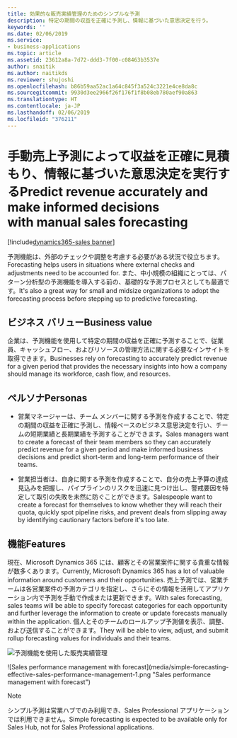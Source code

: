 ```yaml
---
title: 効果的な販売実績管理のためのシンプルな予測
description: 特定の期間の収益を正確に予測し、情報に基づいた意思決定を行う。
keywords: ''
ms.date: 02/06/2019
ms.service:
- business-applications
ms.topic: article
ms.assetid: 23612a8a-7d72-ddd3-7f00-c08463b3537e
author: snaitik
ms.author: naitikds
ms.reviewer: shujoshi
ms.openlocfilehash: b86b59aa52ac1a64c845f3a524c3221e4ce8da8c
ms.sourcegitcommit: 9930d3ee2966f26f176f1f8b08eb780aef90a863
ms.translationtype: HT
ms.contentlocale: ja-JP
ms.lasthandoff: 02/06/2019
ms.locfileid: "376211"
---
```

#  <a name="predict-revenue-accurately-and-make-informed-decisions-withmanualsales-forecasting"></a><span data-ttu-id="6056b-103">手動売上予測によって収益を正確に見積もり、情報に基づいた意思決定を実行する</span><span class="sxs-lookup"><span data-stu-id="6056b-103">Predict revenue accurately and make informed decisions with manual sales forecasting</span></span> 
[!include[dynamics365-sales banner](../includes/dynamics365-sales.md)]



<span data-ttu-id="6056b-104">予測機能は、外部のチェックや調整を考慮する必要がある状況で役立ちます。</span><span class="sxs-lookup"><span data-stu-id="6056b-104">Forecasting helps users in situations where external checks and adjustments need to be accounted for.</span></span> <span data-ttu-id="6056b-105">また、中小規模の組織にとっては、パターン分析型の予測機能を導入する前の、基礎的な予測プロセスとしても最適です。</span><span class="sxs-lookup"><span data-stu-id="6056b-105">It's also a great way for small and midsize organizations to adopt the forecasting process before stepping up to predictive forecasting.</span></span>

## <a name="business-value"></a><span data-ttu-id="6056b-106">ビジネス バリュー</span><span class="sxs-lookup"><span data-stu-id="6056b-106">Business value</span></span>

<span data-ttu-id="6056b-107">企業は、予測機能を使用して特定の期間の収益を正確に予測することで、従業員、キャッシュフロー、およびリソースの管理方法に関する必要なインサイトを取得できます。</span><span class="sxs-lookup"><span data-stu-id="6056b-107">Businesses rely on forecasting to accurately predict revenue for a given period that provides the necessary insights into how a company should manage its workforce, cash flow, and resources.</span></span>

## <a name="personas"></a><span data-ttu-id="6056b-108">ペルソナ</span><span class="sxs-lookup"><span data-stu-id="6056b-108">Personas</span></span>

-   <span data-ttu-id="6056b-109">営業マネージャーは、チーム メンバーに関する予測を作成することで、特定の期間の収益を正確に予測し、情報ベースのビジネス意思決定を行い、チームの短期業績と長期業績を予測することができます。</span><span class="sxs-lookup"><span data-stu-id="6056b-109">Sales managers want to create a forecast of their team members so they can accurately predict revenue for a given period and make informed business decisions and predict short-term and long-term performance of their teams.</span></span>

-   <span data-ttu-id="6056b-110">営業担当者は、自身に関する予測を作成することで、自分の売上予算の達成見込みを把握し、パイプラインのリスクを迅速に見つけ出し、警戒要因を特定して取引の失敗を未然に防ぐことができます。</span><span class="sxs-lookup"><span data-stu-id="6056b-110">Salespeople want to create a forecast for themselves to know whether they will reach their quota, quickly spot pipeline risks, and prevent deals from slipping away by identifying cautionary factors before it's too late.</span></span>

## <a name="features"></a><span data-ttu-id="6056b-111">機能</span><span class="sxs-lookup"><span data-stu-id="6056b-111">Features</span></span>

<span data-ttu-id="6056b-112">現在、Microsoft Dynamics 365 には、顧客とその営業案件に関する貴重な情報が数多くあります。</span><span class="sxs-lookup"><span data-stu-id="6056b-112">Currently, Microsoft Dynamics 365 has a lot of valuable information around customers and their opportunities.</span></span> <span data-ttu-id="6056b-113">売上予測では、営業チームは各営業案件の予測カテゴリを指定し、さらにその情報を活用してアプリケーション内で予測を手動で作成または更新できます。</span><span class="sxs-lookup"><span data-stu-id="6056b-113">With sales forecasting, sales teams will be able to specify forecast categories for each opportunity and further leverage the information to create or update forecasts manually within the application.</span></span> <span data-ttu-id="6056b-114">個人とそのチームのロールアップ予測値を表示、調整、および送信することができます。</span><span class="sxs-lookup"><span data-stu-id="6056b-114">They will be able to view, adjust, and submit rollup forecasting values for individuals and their teams.</span></span>

<span data-ttu-id="6056b-115">![予測機能を使用した販売実績管理](media/simple-forecasting-effective-sales-performance-management-1.png "予測機能を使用した販売実績管理")
<!-- picture --></span><span class="sxs-lookup"><span data-stu-id="6056b-115">![Sales performance management with forecast](media/simple-forecasting-effective-sales-performance-management-1.png "Sales performance management with forecast")
<!-- picture --></span></span>


> [!NOTE]
> <span data-ttu-id="6056b-116">シンプル予測は営業ハブでのみ利用でき、Sales Professional アプリケーションでは利用できません。</span><span class="sxs-lookup"><span data-stu-id="6056b-116">Simple forecasting is expected to be available only for Sales Hub, not for Sales Professional applications.</span></span>

